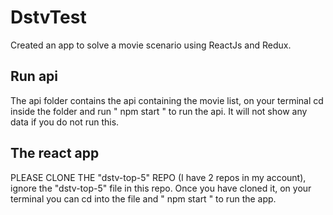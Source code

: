 # DstvTest
Created an app to solve a movie scenario using ReactJs and Redux. 

## Run api
The api folder contains the api containing the movie list, on your terminal cd inside the folder and run " npm start " to run the api. It will not show any data if you do not run this. 

## The react app
PLEASE CLONE THE "dstv-top-5" REPO (I have 2 repos in my account), ignore the "dstv-top-5" file in this repo. Once you have cloned it, on your terminal you can cd into the file and " npm start " to run the app.

